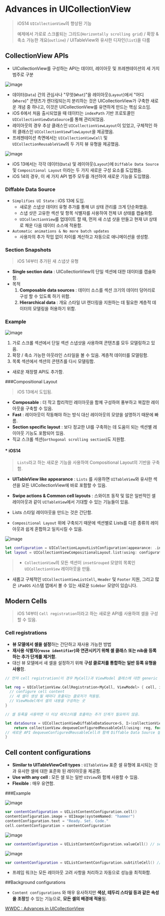 # Advances in UICollectionView

> iOS14 `UICollectionView`의 향상된 기능
>
> 예제에서 가로로 스크롤되는 그리드(`Horizontally scrolling grid`) / 확장 & 축소 가능한 개요(`outline`) / UITableView와 유사한 디자인(`list`)을 다룸



## CollectionView APIs

* UICollectionView를 구성하는 API는 데이터, 레이아웃 및 프레젠테이션의 세 가지 범주로 구분

![image](https://user-images.githubusercontent.com/12438429/104872070-2a9c9680-5990-11eb-8027-2d64ac1d9a47.png)

* 데이터(`Data`) 간의 관심사나 "무엇(`What`)"을 레이아웃(`Layout`)에서 "어디(`Where`)" 콘텐츠가 렌더링되는지 분리하는 것은 UICollectionView가 구축한 새로운 개념 중 하나고, 이것은 UICollectionView를 유연하게 만드는 핵심 요소임.
* iOS 6에서 처음 출시되었을 때 데이터는 `indexPath` 기반 프로토콜인 `UICollectionViewDataSource`를 통해 관리되었음.
* 레이아웃의 경우 추상 클래스인 `UICollectionViewLayout`이 있었고, 구체적인 하위 클래스인 `UICollectionViewFlowLayout`을 제공했음.
* 프레젠테이션 측면에서는 `UICollectionViewCell` 및 `UICollectionReusableView`의 두 가지 뷰 유형을 제공했음.



![image](https://user-images.githubusercontent.com/12438429/104900221-2c318300-59bf-11eb-8297-21ab35863d16.png)

* iOS 13에서는 각각 데이터(`Data`) 및 레이아웃(`Layout`)에  `Diffable Data Source` 및 `Compositional Layout` 이라는 두 가지 새로운 구성 요소를 도입했음.
* iOS 14의 경우, 이 세 가지 API 범주 모두를 개선하여 새로운 기능을 도입했음.



### Diffable Data Source

* `Simplifies UI State` : iOS 13에 도입. 
  * 새로운 스냅샷 데이터 유형 추가를 통해 UI 상태 관리를 크게 단순화했음.
  * 스냅 샷은 고유한 섹션 및 항목 식별자를 사용하여 전체 UI 상태를 캡슐화함.
  * `UICollectionView`를 업데이트 할 때, 먼저 새 스냅 샷을 만들고 현재 UI 상태로 채운 다음 데이터 소스에 적용함.
* `Automatic animations & No more batch updates`
  * 사용자의 추가 작업 없이 차이를 계산하고 자동으로 애니메이션을 생성함.



### Section Snapshots

> iOS 14부터 추가된 새 스냅샷 유형

* **Single section data** : UICollectionView의 단일 섹션에 대한 데이터를 캡슐화함.
* 목적
  1. **Composable data sources** : 데이터 소스를 섹션 크기의 데이터 덩어리로 구성 할 수 있도록 하기 위함.
  2. **Hierarchical data** : 개요 스타일 UI 렌더링을 지원하는 데 필요한 계층적 데이터의 모델링을 허용하기 위함.



### Example

![image](https://user-images.githubusercontent.com/12438429/105059451-a430a380-5aba-11eb-8c7b-f8e0574d574d.png)

1. 가로 스크롤 섹션에서 단일 섹션 스냅샷을 사용하여 콘텐츠를 모두 모델링하고 있음.
2. 확장 / 축소 가능한 아웃라인 스타일을 볼 수 있음. 계층적 데이터를 모델링함.
3. 목록 섹션에서 섹션의 콘텐츠를 다시 모델링함.

* 새로운 재정렬 API도 추가함.



###Compositional Layout

> iOS 13에서 도입됨.

* **Composable** : 더 작고 합리적인 레이아웃을 함께 구성하여 풍부하고 복잡한 레이아웃을 구축할 수 있음.
* **Fast** : 레이아웃이 작동해야 하는 방식 대신 레이아웃의 모양을 설명하기 때문에 빠름.
* **Section specific layout** : 보다 정교한 UI를 구축하는 데 도움이 되는 섹션별 레이아웃 기능도 포함되어 있음.
* 직교 스크롤 섹션(`orthogonal scrolling section`)도 지원함.



#### * iOS14

>  `Lists`라고 하는 새로운 기능을 사용하여 Compositional Layout의 기반을 구축함.

* **UITableView like appearance** : `Lists` 를 사용하면 `UITableView`와 유사한 섹션을 모든 UICollectionView에 바로 포함할 수 있음.

* **Swipe actions & Common cell layouts** : 스와이프 동작 및 많은 일반적인 셀 레이아웃과 같이 `UITableView`에서 기대할 수 있는 기능들이 있음.

* Lists 스타일 레이아웃을 만드는 것은 간단함.
* `Compositional Layout` 위에 구축되기 때문에 섹션별로 Lists를 다른 종류의 레이아웃과 쉽게 혼합하고 일치시킬 수 있음.



![image](https://user-images.githubusercontent.com/12438429/105063137-b9a7cc80-5abe-11eb-8e46-1dce41c9900c.png)

```swift
let configuration = UICollectionLayoutListConfiguration(appearance: .insetGrouped)
let layout = UICollectionViewCompositionalLayout.list(using: configuration)
```

> * `CollectionView`의 모든 섹션이 `insetGrouped` 모양의 목록인 `UICollectionView` 레이아웃을 만듦.



* 새롭고 구체적인 `UICollectionViewListCell`, `Header` 및 `Footer` 지원, 그리고 많은 `iPadOS` 시스템 앱에서 볼 수 있는 새로운 `Sidebar` 모양이 있습니다.



## Modern Cells

> iOS 14부터 `Cell registration`이라고 하는 새로운 API를 사용하여 셀을 구성할 수 있음.

### Cell registrations

* **뷰 모델에서 셀을 설정**하는 간단하고 재사용 가능한 방법
* **재사용 식별자(`reuse identifier`)와 연관시키기 위해 셀 클래스 또는 nib을 등록하는 추가 단계를 제거함.**
* 대신 뷰 모델에서 새 셀을 설정하기 위해 **구성 클로저를 통합하는 일반 등록 유형을 사용**함.

```swift
// 먼저 cell registration(이 경우 MyCell)과 ViewModel 클래스에 대한 generic cell registration 을 만듦.

let reg = UIColletionView.CellRegistration<MyCell, ViewModel> { cell, indexPath, model in 
  // configure cell content 
  // 새 셀이 생성 될 때마다 호출되는 클로저가 적용됨.
  // ViewModel에서 셀의 내용을 구성하는 곳
}

// 셀 등록을 사용하면 더 이상 레지스터를 호출하는 추가 단계가 필요하지 않음.

let dataSource = UICollectionViewDiffableDataSource<S, I>(collectionView: collectionView) { collectionView, indexPath, item -> UICollectionViewCell in 
	return collectionView.dequeueConfiguredReusableCell(using: reg, for: indexPath, item: item.viewModel)
// 새로운 API dequeueConfiguredReusableCell과 함께 Diffable Data Source 셀 공급자의 셀 등록을 사용
}
```





## Cell content configurations

* **Similar to UITableViewCell types** : `UITableView` 표준 셀 유형에 표시되는 것과 유사한 셀에 대한 표준화 된 레이아웃을 제공함.
* **Use with any cell** : 모든 셀 또는 일반 `UIView`와 함께 사용할 수 있음.
* **Flexible** : 매우 유연함.



###Example

![image](https://user-images.githubusercontent.com/12438429/105066106-f628f780-5ac1-11eb-9d4c-4c3fcb505097.png)

```swift
var contentConfiguration = UIListContentConfiguration.cell() 
contentConfiguration.image = UIImage(systemNamed: "hammer")
contentConfiguration.text = "Ready. Set. Code."
cell.contentConfiguration = contentConfiguration
```



![image](https://user-images.githubusercontent.com/12438429/105066239-0a6cf480-5ac2-11eb-8330-68f47a588b05.png)

```swift
var contentConfiguration = UIListContentConfiguration.valueCell() // second text is on the trailing side of the cell
```



![image](https://user-images.githubusercontent.com/12438429/105066282-1062d580-5ac2-11eb-94bf-e8cc092a91a5.png)

```swift
var contentConfiguration = UIListContentConfiguration.subtitleCell() // secondary text underneath the main text
```

* 프레임 워크는 모든 레이아웃 고려 사항을 처리하고 자동으로 성능을 최적화함.



##Background configurations 

* `Content configurations` 와 매우 유사하지만 **색상, 테두리 스타일 등과 같은 속성을 조정**할 수 있는 기능으로, **모든 셀의 배경에 적용**됨.



[WWDC : Advances in UICollectionView](https://developer.apple.com/videos/play/wwdc2020/10097/)